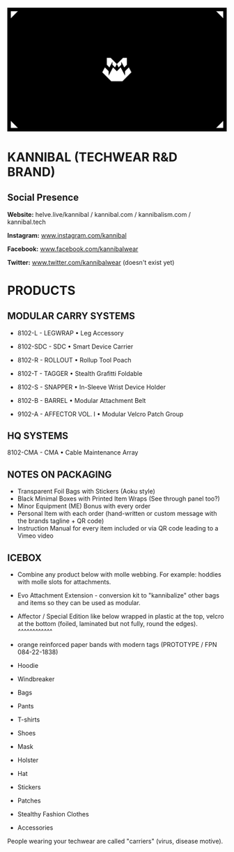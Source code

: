 ![](assets/kannibal-banner.png)

# KANNIBAL (TECHWEAR R&D BRAND)

## Social Presence

**Website:** helve.live/kannibal / kannibal.com / kannibalism.com / kannibal.tech

**Instagram:** www.instagram.com/kannibal

**Facebook:** www.facebook.com/kannibalwear

**Twitter:** www.twitter.com/kannibalwear (doesn't exist yet)

# PRODUCTS

## MODULAR CARRY SYSTEMS

- 8102-L - LEGWRAP • Leg Accessory

- 8102-SDC - SDC • Smart Device Carrier

- 8102-R - ROLLOUT • Rollup Tool Poach

- 8102-T - TAGGER • Stealth Grafitti Foldable

- 8102-S - SNAPPER • In-Sleeve Wrist Device Holder

- 8102-B - BARREL • Modular Attachment Belt

- 9102-A - AFFECTOR VOL. I • Modular Velcro Patch Group

## HQ SYSTEMS

8102-CMA - CMA • Cable Maintenance Array

## NOTES ON PACKAGING

- Transparent Foil Bags with Stickers (Aoku style)
- Black Minimal Boxes with Printed Item Wraps (See through panel too?)
- Minor Equipment (ME) Bonus with every order
- Personal Item with each order (hand-written or custom message with the brands tagline + QR code)
- Instruction Manual for every item included or via QR code leading to a Vimeo video

## ICEBOX

- Combine any product below with molle webbing. For example: hoddies with molle slots for attachments.
- Evo Attachment Extension - conversion kit to "kannibalize" other bags and items so they can be used as modular.
- Affector / Special Edition 
like below wrapped in plastic at the top, velcro at the bottom (foiled, laminated but not fully, round the edges).
_^^^^^^^^^^^^_

- orange reinforced paper bands with modern tags (PROTOTYPE / FPN 084-22-1838)
![]()

- Hoodie
- Windbreaker
- Bags
- Pants
- T-shirts
- Shoes
- Mask
- Holster
- Hat
- Stickers
- Patches
- Stealthy Fashion Clothes
- Accessories



People wearing your techwear are called "carriers" (virus, disease motive).
